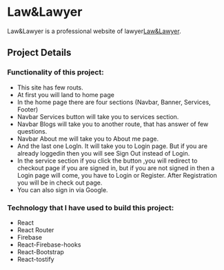 # Law&Lawyer

 Law&Lawyer is a professional website of lawyer[Law&Lawyer](https://law-and-lawyer-764d9.web.app/).

 ## Project Details
### Functionality of this project:
* This site has few routs.
* At first you will land to home page
* In the home page there are four sections (Navbar, Banner, Services, Footer)
* Navbar Services button will take you to services section.
* Navbar Blogs will take you to another route, that has answer  of few questions.
* Navbar About me will take you to About me page.
* And the last one LogIn. It will take you to Login page. But if you are already loggedin then you will see Sign Out instead of Login. 
* In the service section if you click the button ,you will redirect to checkout page if you are signed in, but if you are not signed in then a Login page will come, you have to Login or Register. After Registration you will be in check out page.
* You can also sign in via Google.

### Technology that I have used to build this project:

* React
* React Router
* Firebase
* React-Firebase-hooks
* React-Bootstrap
* React-tostify


